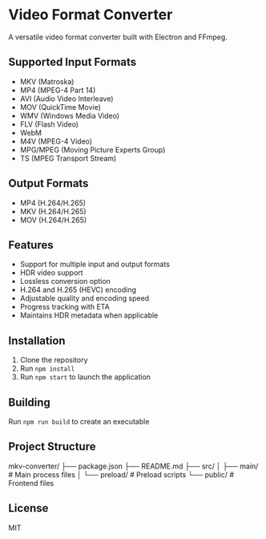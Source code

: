 # Video Format Converter

A versatile video format converter built with Electron and FFmpeg.

## Supported Input Formats
- MKV (Matroska)
- MP4 (MPEG-4 Part 14)
- AVI (Audio Video Interleave)
- MOV (QuickTime Movie)
- WMV (Windows Media Video)
- FLV (Flash Video)
- WebM
- M4V (MPEG-4 Video)
- MPG/MPEG (Moving Picture Experts Group)
- TS (MPEG Transport Stream)

## Output Formats
- MP4 (H.264/H.265)
- MKV (H.264/H.265)
- MOV (H.264/H.265)

## Features
- Support for multiple input and output formats
- HDR video support
- Lossless conversion option
- H.264 and H.265 (HEVC) encoding
- Adjustable quality and encoding speed
- Progress tracking with ETA
- Maintains HDR metadata when applicable

## Installation
1. Clone the repository
2. Run `npm install`
3. Run `npm start` to launch the application

## Building
Run `npm run build` to create an executable

## Project Structure 
mkv-converter/
├── package.json
├── README.md
├── src/
│ ├── main/ # Main process files
│ └── preload/ # Preload scripts
└── public/ # Frontend files


## License

MIT

